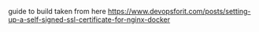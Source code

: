 guide to build taken from here
https://www.devopsforit.com/posts/setting-up-a-self-signed-ssl-certificate-for-nginx-docker
